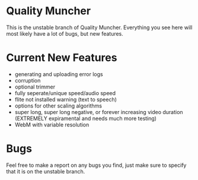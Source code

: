 # Quality Muncher

This is the unstable branch of Quality Muncher. Everything you see here will most likely have a lot of bugs, but new features.

# Current New Features

 - generating and uploading error logs
 - corruption
 - optional trimmer
 - fully seperate/unique speed/audio speed
 - flite not installed warning (text to speech)
 - options for other scaling algorithms
 - super long, super long negative, or forever increasing video duration (EXTREMELY expiramental and needs much more testing)
 - WebM with variable resolution

# Bugs

Feel free to make a report on any bugs you find, just make sure to specify that it is on the unstable branch.